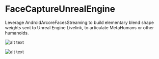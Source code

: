 # FaceCaptureUnrealEngine

Leverage AndroidArcoreFacesStreaming to build elementary blend shape weights sent to Unreal Engine Livelink, to articulate MetaHumans or other humanoids.

![alt text](https://i.imgur.com/T9EV1fr.png)

![alt text](https://i.imgur.com/uC77IqQ.jpg)

